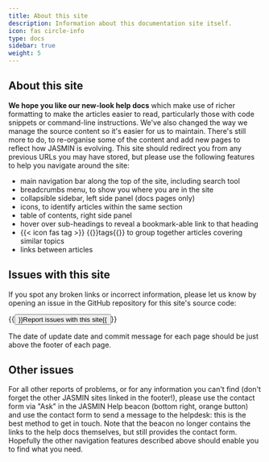 ```yaml
---
title: About this site
description: Information about this documentation site itself.
icon: fas circle-info
type: docs
sidebar: true
weight: 5
---
```


## About this site

**We hope you like our new-look help docs** which make use of richer formatting to make the articles easier to read, particularly those with code snippets or command-line instructions. We've also changed the way we manage the source content so it's easier for us to maintain. There's still more to do, to re-organise some of the content and add new pages to reflect how JASMIN is evolving.
This site should redirect you from any previous URLs you may have stored, but please use the following features to help you navigate around the site:

- main navigation bar along the top of the site, including search tool
- breadcrumbs menu, to show you where you are in the site
- collapsible sidebar, left side panel (docs pages only)
- icons, to identify articles within the same section
- table of contents, right side panel
- hover over sub-headings to reveal a bookmark-able link to that heading
- {{< icon fas tag >}} {{<link href="/tags"  >}}tags{{</link>}} to group together articles covering similar topics
- links between articles

## Issues with this site

If you spot any broken links or incorrect information, please let us know by opening an issue in the GitHub repository for this site's source code:

{{<button icon="fab github" cue=false order="first" href="https://github.com/cedadev/jasmin-help-hugo-hinode/issues" >}}Report issues with this site{{</button>}}

The date of update date and commit message for each page should be just above the footer of each page.

## Other issues

For all other reports of problems, or for any information you can't find (don't forget the other JASMIN sites linked in the footer!), please use the contact form via "Ask" in the JASMIN Help beacon (bottom right, orange button) and use the contact form to send a message to the helpdesk: this is the best method to get in touch.
Note that the beacon no longer contains the links to the help docs themselves, but still provides the contact form. Hopefully the other navigation features described above should enable you to find what you need.
